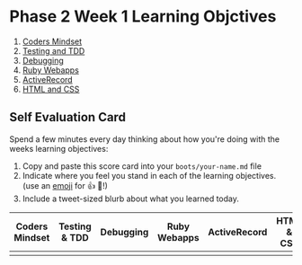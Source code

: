 # Phase 2 Week 1 Learning Objctives

1. [Coders Mindset](learning-objectives/coders-mindset.md)
1. [Testing and TDD](learning-objectives/testing-and-tdd.md)
1. [Debugging](learning-objectives/debugging.md)
1. [Ruby Webapps](learning-objectives/ruby-webapps.md)
1. [ActiveRecord](learning-objectives/activerecord.md)
1. [HTML and CSS](learning-objectives/html-and-css.md)

## Self Evaluation Card

Spend a few minutes every day thinking about how you're doing with the weeks
learning objectives:

1. Copy and paste this score card into your `boots/your-name.md` file
2. Indicate where you feel you stand in each of the learning objectives.
   (use an [emoji](http://www.emoji-cheat-sheet.com/) for :+1: :gem:!)
3. Include a tweet-sized blurb about what you learned today.

| Coders Mindset | Testing & TDD | Debugging | Ruby Webapps | ActiveRecord | HTML & CSS |
| -------------- | ------------- | --------- | ------------ | ------------ | ---------- |
|                |               |           |              |              |            |
